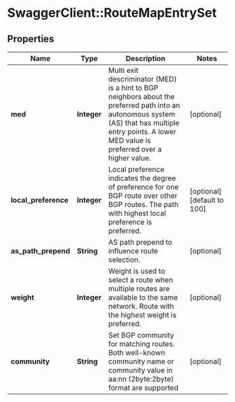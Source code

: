 # SwaggerClient::RouteMapEntrySet

## Properties
Name | Type | Description | Notes
------------ | ------------- | ------------- | -------------
**med** | **Integer** | Multi exit descriminator (MED) is a hint to BGP neighbors about the preferred path into an autonomous system (AS) that has multiple entry points. A lower MED value is preferred over a higher value.  | [optional] 
**local_preference** | **Integer** | Local preference indicates the degree of preference for one BGP route over other BGP routes. The path with highest local preference is preferred.  | [optional] [default to 100]
**as_path_prepend** | **String** | AS path prepend to influence route selection.  | [optional] 
**weight** | **Integer** | Weight is used to select a route when multiple routes are available to the same network. Route with the highest weight is preferred.  | [optional] 
**community** | **String** | Set BGP community for matching routes. Both well-known community name or community value in aa:nn (2byte:2byte) format are supported  | [optional] 



